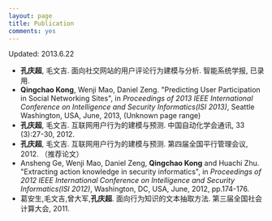 ```yaml
---
layout: page
title: Publication
comments: yes
---
```


Updated: 2013.6.22

* **孔庆超**, 毛文吉. 面向社交网站的用户评论行为建模与分析. 智能系统学报, 已录用.
* **Qingchao Kong**, Wenji Mao, Daniel Zeng. "Predicting User Participation in Social Networking Sites", in *Proceedings of 2013 IEEE International Conference on Intelligence and Security Informatics(ISI 2013)*, Seattle Washington, USA, June, 2013, (Unknown page range)
* **孔庆超**, 毛文吉. 互联网用户行为的建模与预测. 中国自动化学会通讯, 33 (3):27-30, 2012.
* **孔庆超**, 毛文吉. 互联网用户行为的建模与预测. 第四届全国平行管理会议, 2012. （推荐论文）
* Ansheng Ge, Wenji Mao, Daniel Zeng, **Qingchao Kong** and Huachi Zhu. "Extracting action knowledge in security informatics", in *Proceedings of 2012 IEEE International Conference on Intelligence and Security Informatics(ISI 2012)*, Washington, DC, USA, June, 2012, pp.174-176.
* 葛安生,毛文吉,曾大军,**孔庆超**. 面向行为知识的文本抽取方法. 第三届全国社会计算大会, 2011.
